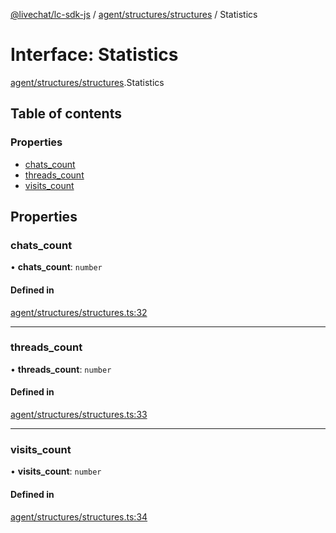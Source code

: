 [@livechat/lc-sdk-js](../README.md) / [agent/structures/structures](../modules/agent_structures_structures.md) / Statistics

# Interface: Statistics

[agent/structures/structures](../modules/agent_structures_structures.md).Statistics

## Table of contents

### Properties

- [chats\_count](agent_structures_structures.Statistics.md#chats_count)
- [threads\_count](agent_structures_structures.Statistics.md#threads_count)
- [visits\_count](agent_structures_structures.Statistics.md#visits_count)

## Properties

### chats\_count

• **chats\_count**: `number`

#### Defined in

[agent/structures/structures.ts:32](https://github.com/livechat/lc-sdk-js/blob/a921f8a/src/agent/structures/structures.ts#L32)

___

### threads\_count

• **threads\_count**: `number`

#### Defined in

[agent/structures/structures.ts:33](https://github.com/livechat/lc-sdk-js/blob/a921f8a/src/agent/structures/structures.ts#L33)

___

### visits\_count

• **visits\_count**: `number`

#### Defined in

[agent/structures/structures.ts:34](https://github.com/livechat/lc-sdk-js/blob/a921f8a/src/agent/structures/structures.ts#L34)
